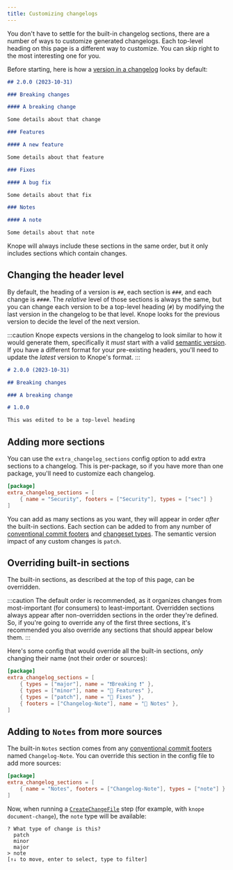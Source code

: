 ```yaml
---
title: Customizing changelogs
---
```


You don't have to settle for the built-in changelog sections,
there are a number of ways to customize generated changelogs.
Each top-level heading on this page is a different way to customize.
You can skip right to the most interesting one for you.

Before starting, here is how a [version in a changelog](/reference/concepts/changelog#versions) looks by default:

```markdown
## 2.0.0 (2023-10-31)

### Breaking changes

#### A breaking change

Some details about that change

### Features

#### A new feature

Some details about that feature

### Fixes

#### A bug fix

Some details about that fix

### Notes

#### A note

Some details about that note
```

Knope will always include these sections in the same order, but it only includes sections which contain changes.

## Changing the header level

By default, the heading of a version is `##`, each section is `###`, and each change is `####`.
The _relative_ level of those sections is always the same,
but you can change each version to be a top-level heading (`#`)
by modifying the last version in the changelog to be that level.
Knope looks for the previous version to decide the level of the next version.

:::caution
Knope expects versions in the changelog to look similar to how it would generate them,
specifically it _must_ start with a valid [semantic version](/reference/concepts/semantic-versioning).
If you have a different format for your pre-existing headers, you'll need to update the _latest_ version to Knope's format.
:::

```markdown
# 2.0.0 (2023-10-31)

## Breaking changes

### A breaking change

# 1.0.0

This was edited to be a top-level heading
```

## Adding more sections

You can use the `extra_changelog_sections` config option to add extra sections to a changelog.
This is per-package, so if you have more than one package, you'll need to customize each changelog.

```toml title="knope.toml"
[package]
extra_changelog_sections = [
    { name = "Security", footers = ["Security"], types = ["sec"] }
]
```

You can add as many sections as you want, they will appear in order _after_ the built-in sections.
Each section can be added to from any number of [conventional commit footers](/reference/concepts/conventional-commits/#footers) and [changeset types](https://github.com/knope-dev/changesets?tab=readme-ov-file#change-type).
The semantic version impact of any custom changes is `patch`.

## Overriding built-in sections

The built-in sections, as described at the top of this page, can be overridden.

:::caution
The default order is recommended, as it organizes changes from most-important (for consumers) to least-important.
Overridden sections always appear after non-overridden sections in the order they're defined.
So, if you're going to override any of the first three sections,
it's recommended you also override any sections that should appear below them.
:::

Here's some config that would override all the built-in sections,
_only_ changing their name (not their order or sources):

```toml title="knope.toml"
[package]
extra_changelog_sections = [
    { types = ["major"], name = "❗️Breaking ❗" },
    { types = ["minor"], name = "🚀 Features" },
    { types = ["patch"], name = "🐛 Fixes" },
    { footers = ["Changelog-Note"], name = "📝 Notes" },
]
```

## Adding to `Notes` from more sources

The built-in `Notes` section comes from any [conventional commit footers](/reference/concepts/conventional-commits#footers) named `Changelog-Note`.
You can override this section in the config file to add more sources:

```toml title="knope.toml"
[package]
extra_changelog_sections = [
    { name = "Notes", footers = ["Changelog-Note"], types = ["note"] }
]
```

Now, when running a [`CreateChangeFile`](/reference/config-file/steps/create-change-file/) step (for example, with `knope document-change`), the `note` type will be available:

```text
? What type of change is this?
  patch
  minor
  major
> note
[↑↓ to move, enter to select, type to filter]
```
